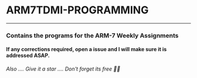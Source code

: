 # ARM7TDMI-PROGRAMMING

<hr>
<h3>Contains the programs for the ARM-7 Weekly Assignments</h3>

<h4>If any corrections required,  open a issue and I will make sure it is addressed ASAP.</h4>
<h6>
Also .... Give it a star .... Don't forget its free 🤣😉
</h6>
